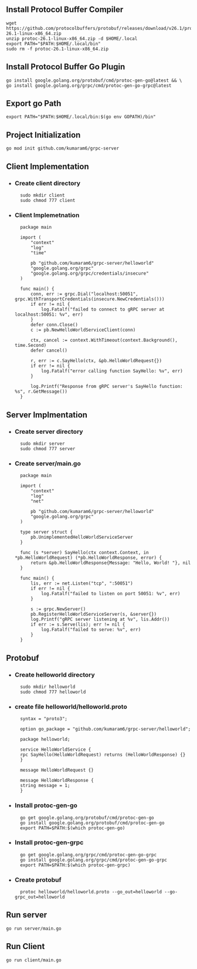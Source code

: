 ## Install Protocol Buffer Compiler
    wget https://github.com/protocolbuffers/protobuf/releases/download/v26.1/protoc-26.1-linux-x86_64.zip
    unzip protoc-26.1-linux-x86_64.zip -d $HOME/.local
    export PATH="$PATH:$HOME/.local/bin"
    sudo rm -f protoc-26.1-linux-x86_64.zip

## Install Protocol Buffer Go Plugin
    go install google.golang.org/protobuf/cmd/protoc-gen-go@latest && \
    go install google.golang.org/grpc/cmd/protoc-gen-go-grpc@latest

## Export go Path
    export PATH="$PATH:$HOME/.local/bin:$(go env GOPATH)/bin"

## Project Initialization
    go mod init github.com/kumaram6/grpc-server

## Client Implementation
- ### Create client directory
        sudo mkdir client
        sudo chmod 777 client

- ### Client Implemetnation
        package main

        import (
            "context"
            "log"
            "time"

            pb "github.com/kumaram6/grpc-server/helloworld"
            "google.golang.org/grpc"
            "google.golang.org/grpc/credentials/insecure"
        )

        func main() {
            conn, err := grpc.Dial("localhost:50051", grpc.WithTransportCredentials(insecure.NewCredentials()))
            if err != nil {
                log.Fatalf("failed to connect to gRPC server at localhost:50051: %v", err)
            }
            defer conn.Close()
            c := pb.NewHelloWorldServiceClient(conn)

            ctx, cancel := context.WithTimeout(context.Background(), time.Second)
            defer cancel()

            r, err := c.SayHello(ctx, &pb.HelloWorldRequest{})
            if err != nil {
                log.Fatalf("error calling function SayHello: %v", err)
            }

            log.Printf("Response from gRPC server's SayHello function: %s", r.GetMessage())
        }

    
## Server Implmentation
- ### Create server directory
        sudo mkdir server
        sudo chmod 777 server

- ### Create server/main.go
        package main

        import (
            "context"
            "log"
            "net"

            pb "github.com/kumaram6/grpc-server/helloworld"
            "google.golang.org/grpc"
        )

        type server struct {
            pb.UnimplementedHelloWorldServiceServer
        }

        func (s *server) SayHello(ctx context.Context, in *pb.HelloWorldRequest) (*pb.HelloWorldResponse, error) {
            return &pb.HelloWorldResponse{Message: "Hello, World! "}, nil
        }

        func main() {
            lis, err := net.Listen("tcp", ":50051")
            if err != nil {
                log.Fatalf("failed to listen on port 50051: %v", err)
            }

            s := grpc.NewServer()
            pb.RegisterHelloWorldServiceServer(s, &server{})
            log.Printf("gRPC server listening at %v", lis.Addr())
            if err := s.Serve(lis); err != nil {
                log.Fatalf("failed to serve: %v", err)
            }
        }


## Protobuf
- ### Create helloworld directory
        sudo mkdir helloworld
        sudo chmod 777 helloworld

- ### create file helloworld/helloworld.proto
        syntax = "proto3";

        option go_package = "github.com/kumaram6/grpc-server/helloworld";

        package helloworld;

        service HelloWorldService {
        rpc SayHello(HelloWorldRequest) returns (HelloWorldResponse) {}
        }

        message HelloWorldRequest {}

        message HelloWorldResponse {
        string message = 1;
        }

- ### Install protoc-gen-go
        go get google.golang.org/protobuf/cmd/protoc-gen-go
        go install google.golang.org/protobuf/cmd/protoc-gen-go
        export PATH=$PATH:$(which protoc-gen-go)
- ### Install protoc-gen-grpc
        go get google.golang.org/grpc/cmd/protoc-gen-go-grpc
        go install google.golang.org/grpc/cmd/protoc-gen-go-grpc
        export PATH=$PATH:$(which protoc-gen-grpc)
- ### Create protobuf
        protoc helloworld/helloworld.proto --go_out=helloworld --go-grpc_out=helloworld

## Run server
    go run server/main.go

## Run Client
    go run client/main.go